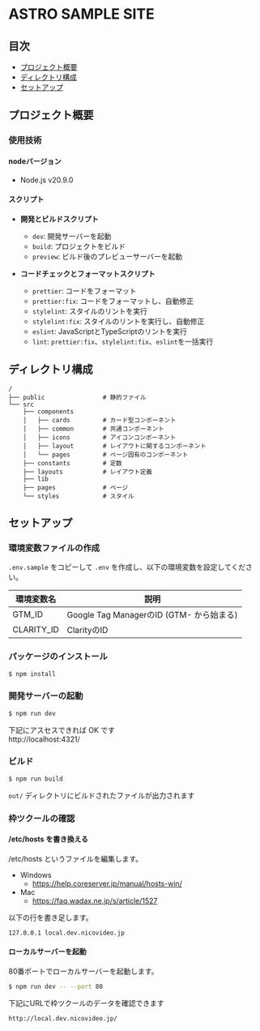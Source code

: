 # ASTRO SAMPLE SITE

## 目次

- [プロジェクト概要](#about)
- [ディレクトリ構成](#directory)
- [セットアップ](#setup)

<h2 id="about">プロジェクト概要</h2>

### 使用技術

#### nodeバージョン

- Node.js v20.9.0

#### スクリプト

- **開発とビルドスクリプト**

  - `dev`: 開発サーバーを起動
  - `build`: プロジェクトをビルド
  - `preview`: ビルド後のプレビューサーバーを起動

- **コードチェックとフォーマットスクリプト**

  - `prettier`: コードをフォーマット
  - `prettier:fix`: コードをフォーマットし、自動修正
  - `stylelint`: スタイルのリントを実行
  - `stylelint:fix`: スタイルのリントを実行し、自動修正
  - `eslint`: JavaScriptとTypeScriptのリントを実行
  - `lint`: `prettier:fix`、`stylelint:fix`、`eslint`を一括実行

<h2 id="directory">ディレクトリ構成</h2>

```
/
├── public                # 静的ファイル
└── src
    ├── components
    │   ├── cards         # カード型コンポーネント
    │   ├── common        # 共通コンポーネント
    │   ├── icons         # アイコンコンポーネント
    │   ├── layout        # レイアウトに関するコンポーネント
    │   └── pages         # ページ固有のコンポーネント
    ├── constants         # 定数
    ├── layouts           # レイアウト定義
    ├── lib
    ├── pages             # ページ
    └── styles            # スタイル
```

<h2 id="setup">セットアップ</h2>

### 環境変数ファイルの作成

`.env.sample` をコピーして `.env` を作成し、以下の環境変数を設定してください。

| 環境変数名 | 説明                                     |
| ---------- | ---------------------------------------- |
| GTM_ID     | Google Tag ManagerのID (GTM- から始まる) |
| CLARITY_ID | ClarityのID                              |

### パッケージのインストール

```bash
$ npm install
```

### 開発サーバーの起動

```bash
$ npm run dev
```

下記にアスセスできれば OK です<br>
http://localhost:4321/

### ビルド

```bash
$ npm run build
```

`out/` ディレクトリにビルドされたファイルが出力されます

### 枠ツクールの確認

#### /etc/hosts を書き換える

/etc/hosts というファイルを編集します。

- Windows
  - https://help.coreserver.jp/manual/hosts-win/
- Mac
  - https://faq.wadax.ne.jp/s/article/1527

以下の行を書き足します。

```
127.0.0.1 local.dev.nicovideo.jp
```

#### ローカルサーバーを起動

80番ポートでローカルサーバーを起動します。

```bash
$ npm run dev -- --port 80
```

下記にURLで枠ツクールのデータを確認できます

```
http://local.dev.nicovideo.jp/
```
